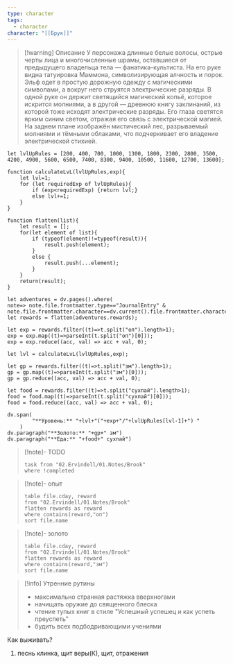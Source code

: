 ```yaml
---
type: character
tags:
  - character
character: "[[Брук]]"
---
```

> [!warning] Описание
> У персонажа длинные белые волосы, острые черты лица и многочисленные шрамы, оставшиеся от предыдущего владельца тела — фанатика-культиста. На его руке видна татуировка Маммона, символизирующая алчность и порок. Эльф одет в простую дорожную одежду с магическими символами, а вокруг него струятся электрические разряды. В одной руке он держит светящийся магический копьё, которое искрится молниями, а в другой — древнюю книгу заклинаний, из которой тоже исходят электрические разряды. Его глаза светятся ярким синим светом, отражая его связь с электрической магией. На заднем плане изображён мистический лес, разрываемый молниями и тёмными облаками, что подчеркивает его владение электрической стихией.


```dataviewjs
let lvlUpRules = [200, 400, 700, 1000, 1300, 1800, 2300, 2800, 3500, 4200, 4900, 5600, 6500, 7400, 8300, 9400, 10500, 11600, 12700, 13600];

function calculateLvL(lvlUpRules,exp){
	let lvl=1;
	for (let requiredExp of lvlUpRules){
		if (exp<requiredExp) {return lvl;}
		else lvl+=1;
	}
}

function flatten(list){
	let result = [];
	for(let element of list){
		if (typeof(element)!=typeof(result)){
			result.push(element);
		}
		else {
			result.push(...element);
		}
	}
	return(result);
}

let adventures = dv.pages().where(
note=> note.file.frontmatter.type=="JournalEntry" & note.file.frontmatter.character==dv.current().file.frontmatter.character);
let rewards = flatten(adventures.rewards);

let exp = rewards.filter((t)=>t.split("оп").length>1);
exp = exp.map((t)=>parseInt(t.split("оп")[0]));
exp = exp.reduce((acc, val) => acc + val, 0);

let lvl = calculateLvL(lvlUpRules,exp);

let gp = rewards.filter((t)=>t.split("зм").length>1);
gp = gp.map((t)=>parseInt(t.split("зм")[0]));
gp = gp.reduce((acc, val) => acc + val, 0);

let food = rewards.filter((t)=>t.split("сухпай").length>1);
food = food.map((t)=>parseInt(t.split("сухпай")[0]));
food = food.reduce((acc, val) => acc + val, 0);

dv.span(
        "**Уровень:** "+lvl+"("+exp+"/"+lvlUpRules[lvl-1]+") "
    )
dv.paragraph("**Золото:** "+gp+" зм")
dv.paragraph("**Еда:** "+food+" сухпай")
```
> [!note]- TODO
> ```dataview
> task from "02.Ervindell/01.Notes/Brook"
> where !completed
> ```

> [!note]- опыт
> ```dataview
> table file.cday, reward
> from "02.Ervindell/01.Notes/Brook"
> flatten rewards as reward
> where contains(reward,"оп")
> sort file.name
> ```

> [!note]- золото
> ```dataview
> table file.cday, reward
> from "02.Ervindell/01.Notes/Brook"
> flatten rewards as reward
> where contains(reward,"зм")
> sort file.name
> ```

>[!info] Утренние рутины
> - максимально странная растяжка вверхногами
> - начищать оружие до священного блеска
> - чтение тупых книг в стиле "Успешный успешец и как успеть преуспеть"
> - будить всех подбодривающими учениями

Как выживать?
1. песнь клинка, щит веры(К), щит, отражения 



